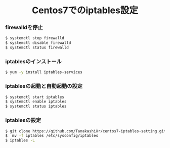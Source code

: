 <h1 align="center">Centos7でのiptables設定</h1>

### firewalldを停止
```sh
$ systemctl stop firewalld
$ systemctl disable firewalld
$ systemctl status firewalld
```

### iptablesのインストール
```sh
$ yum -y install iptables-services
```

### iptablesの起動と自動起動の設定
```sh
$ systemctl start iptables
$ systemctl enable iptables
$ systemctl status iptables
```

### iptablesの設定
```sh
$ git clone https://github.com/TanakashiXr/centos7-iptables-setting.git/iptables
$  mv -f iptables /etc/sysconfig/iptables
$ iptables -L
```
